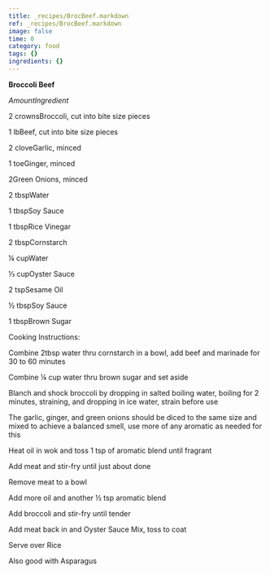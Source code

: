 ```yaml
---
title: _recipes/BrocBeef.markdown
ref: _recipes/BrocBeef.markdown
image: false
time: 0
category: food
tags: {}
ingredients: {}
---
```

**Broccoli Beef**

*AmountIngredient*

2 crownsBroccoli, cut into bite size pieces

1 lbBeef, cut into bite size pieces

2 cloveGarlic, minced

1 toeGinger, minced

2Green Onions, minced

2 tbspWater

1 tbspSoy Sauce

1 tbspRice Vinegar

2 tbspCornstarch

¼ cupWater

⅓ cupOyster Sauce

2 tspSesame Oil

½ tbspSoy Sauce

1 tbspBrown Sugar

Cooking Instructions:

Combine 2tbsp water thru cornstarch in a bowl, add beef and marinade for
30 to 60 minutes

Combine ¼ cup water thru brown sugar and set aside

Blanch and shock broccoli by dropping in salted boiling water, boiling
for 2 minutes, straining, and dropping in ice water, strain before use

The garlic, ginger, and green onions should be diced to the same size
and mixed to achieve a balanced smell, use more of any aromatic as
needed for this

Heat oil in wok and toss 1 tsp of aromatic blend until fragrant

Add meat and stir-fry until just about done

Remove meat to a bowl

Add more oil and another ½ tsp aromatic blend

Add broccoli and stir-fry until tender

Add meat back in and Oyster Sauce Mix, toss to coat

Serve over Rice

Also good with Asparagus
